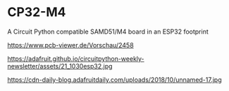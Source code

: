 # CP32-M4
A Circuit Python compatible SAMD51/M4 board in an ESP32 footprint  
  
https://www.pcb-viewer.de/Vorschau/2458  
  
https://adafruit.github.io/circuitpython-weekly-newsletter/assets/21_1030esp32.jpg  

https://cdn-daily-blog.adafruitdaily.com/uploads/2018/10/unnamed-17.jpg
